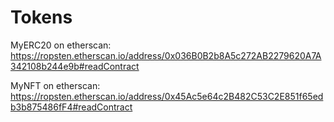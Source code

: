 # Tokens

MyERC20 on etherscan: https://ropsten.etherscan.io/address/0x036B0B2b8A5c272AB2279620A7A342108b244e9b#readContract

MyNFT on etherscan: https://ropsten.etherscan.io/address/0x45Ac5e64c2B482C53C2E851f65edb3b875486fF4#readContract
